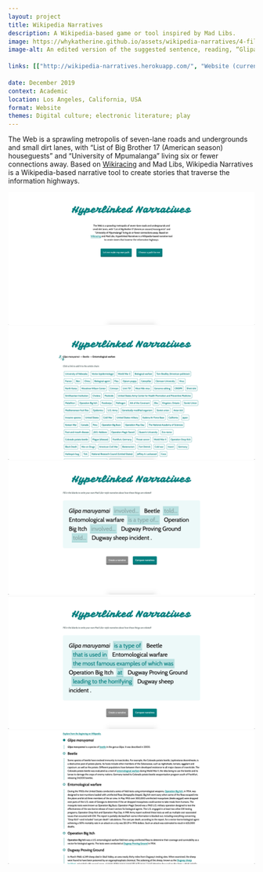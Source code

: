 ```yaml
---
layout: project
title: Wikipedia Narratives
description: A Wikipedia-based game or tool inspired by Mad Libs.
image: https://whykatherine.github.io/assets/wikipedia-narratives/4-filled.png
image-alt: An edited version of the suggested sentence, reading, “Glipa maruyamai is a type of Beetle that is used in Entomological warfare the most famous examples of which was Operation Big Itch at Dugway Proving Ground leading to the horrifying Dugway sheep incident.

links: [["http://wikipedia-narratives.herokuapp.com/", "Website (currently down)"], ["https://github.com/whykatherine/wikipedia-narratives", "GitHub"]]

date: December 2019
context: Academic
location: Los Angeles, California, USA
format: Website
themes: Digital culture; electronic literature; play
---
```


The Web is a sprawling metropolis of seven-lane roads and undergrounds and small dirt lanes, with “List of Big Brother 17 (American season) houseguests” and “University of Mpumalanga” living six or fewer connections away. Based on [Wikiracing](https://en.wikipedia.org/wiki/Wikiracing) and Mad Libs, Wikipedia Narratives is a Wikipedia-based narrative tool to create stories that traverse the information highways.</p>

<div class="gallery">
  <div><img src="/assets/wikipedia-narratives/1-start.png" alt="The start page, with two buttons: “Let me make my own path” or “Choose a path for me”."></div>
</div>

<div class="gallery">
  <div><img src="/assets/wikipedia-narratives/2-chain.png" alt="Building a chain. ‘Glipa maruyamai’ linked to ‘Beetle’ which linked to ‘Entomological warfare’, which can now link to any of options given below."></div>
</div>

<div class="gallery">
  <div><img src="/assets/wikipedia-narratives/3-narrative.png" alt="Writing a reverse Mad Libs based on that chain. The suggested links form a sentence that reads, “Glipa maruyamai involved Beetle told Entomological warfare is a type of Operation Big Itch involved Dugway Proving Ground told Dugway sheep incident.”"></div>
</div>

<div class="gallery">
  <div><img src="/assets/wikipedia-narratives/4-filled.png" alt="An edited version of the suggested sentence, reading, “Glipa maruyamai is a type of Beetle that is used in Entomological warfare the most famous examples of which was Operation Big Itch at Dugway Proving Ground leading to the horrifying Dugway sheep incident.”"></div>
</div>

<div class="gallery">
  <div><img src="/assets/wikipedia-narratives/5-article.png" alt="The actual relationships between the articles. The title of each article is shown, along with the relevant paragraph and how one term relates to another."></div>
</div>